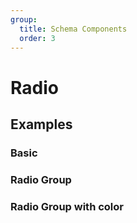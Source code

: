 ```yaml
---
group:
  title: Schema Components
  order: 3
---
```


# Radio

## Examples

### Basic

<code src="./demos/demo1.tsx"></code>

### Radio Group

<code src="./demos/demo2.tsx"></code>

### Radio Group with color

<code src="./demos/demo3.tsx"></code>
